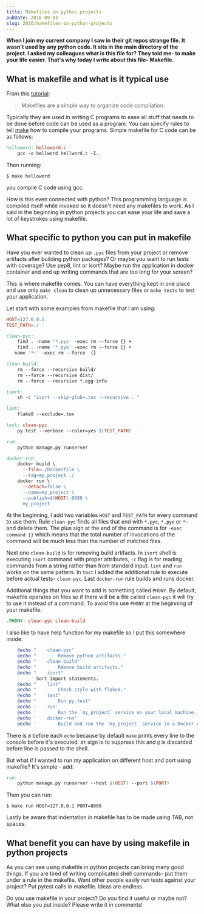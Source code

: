 ```yaml
---
title: Makefiles in python projects
pubDate: 2016-09-03
slug: 2016/makefiles-in-python-projects
---
```


**When I join my current company I saw in their git repos strange file. It wasn't used by any python code. It sits in the main directory of the project. I asked my colleagues what is this file for? They told me- to make your life easier. That's why today I write about this file- Makefile.**

## What is makefile and what is it typical use

From this [tutorial](http://www.cs.colby.edu/maxwell/courses/tutorials/maketutor/):

> Makefiles are a simple way to organize code compilation.

Typically they are used in writing C programs to ease all stuff that needs to be done before code can be used as a program. You can specify rules to tell [make](https://www.gnu.org/software/make/) how to compile your programs. Simple makefile for C code can be as follows:

```makefile
helloword: helloword.c
    gcc -o hellword hellword.c -I.
```

Then running:

```shell
$ make helloword
```

you compile C code using gcc.

How is this even connected with python? This programming language is compiled itself while invoked so it doesn't need any makefiles to work. As I said in the beginning in python projects you can ease your life and save a lot of keystrokes using makefile.

## What specific to python you can put in makefile

Have you ever wanted to clean up `.pyc` files from your project or remove artifacts after building python packages? Or maybe you want to run tests with coverage? Use pep8, lint or isort? Maybe run the application in docker container and end up writing commands that are too long for your screen?

This is where makefile comes. You can have everything kept in one place and use only `make clean` to clean up unnecessary files or `make tests` to test your application.

Let start with some examples from makefile that I am using:

```makefile
HOST=127.0.0.1
TEST_PATH=./

clean-pyc:
    find . -name '*.pyc' -exec rm --force {} +
    find . -name '*.pyo' -exec rm --force {} +
   name '*~' -exec rm --force  {}

clean-build:
    rm --force --recursive build/
    rm --force --recursive dist/
    rm --force --recursive *.egg-info

isort:
    sh -c "isort --skip-glob=.tox --recursive . "

lint:
    flake8 --exclude=.tox

test: clean-pyc
    py.test --verbose --color=yes $(TEST_PATH)

run:
    python manage.py runserver

docker-run:
    docker build \
      --file=./Dockerfile \
      --tag=my_project ./
    docker run \
      --detach=false \
      --name=my_project \
      --publish=$(HOST):8080 \
      my_project
```

At the beginning, I add two variables `HOST` and `TEST_PATH` for every command to use them. Rule `clean-pyc` finds all files that end with `*.pyc`, `*.pyo` or `*~` and delete them. The plus sign at the end of the command is for `-exec command {}` which means that the total number of invocations of the command will be much less than the number of matched files.

Next one `clean-build` is for removing build artifacts. In `isort` shell is executing `isort` command with proper attributes, `-c` flag is for reading commands from a string rather than from standard input. `lint` and `run` works on the same pattern. In `test` I added the additional rule to execute before actual tests- `clean-pyc`. Last `docker-run` rule builds and runs docker.

Additional things that you want to add is something called `PHONY`. By default, makefile operates on files so if there will be a file called `clean-pyc` it will try to use it instead of a command. To avoid this use `PHONY` at the beginning of your makefile:

```makefile
.PHONY: clean-pyc clean-build
```

I also like to have help function for my makefile so I put this somewhere inside:

```makefile
    @echo "    clean-pyc"
    @echo "        Remove python artifacts."
    @echo "    clean-build"
    @echo "        Remove build artifacts."
    @echo "    isort"
           Sort import statements.
    @echo "    lint"
    @echo "        Check style with flake8."
    @echo "    test"
    @echo "        Run py.test"
    @echo '    run'
    @echo '        Run the `my_project` service on your local machine.'
    @echo '    docker-run'
    @echo '        Build and run the `my_project` service in a Docker container.'
```

There is `@` before each `echo` because by default `make` prints every line to the console before it's executed. `At` sign is to suppress this and `@` is discarded before line is passed to the shell.

But what if I wanted to run my application on different host and port using makefile? It's simple - add:

```makefile
run:
    python manage.py runserver --host $(HOST) --port $(PORT)
```

Then you can run:

```shell
$ make run HOST=127.0.0.1 PORT=8000
```

Lastly be aware that indentation in makefile has to be made using TAB, not spaces.

## What benefit you can have by using makefile in python projects

As you can see using makefile in python projects can bring many good things. If you are tired of writing complicated shell commands- put them under a rule in the makefile. Want other people easily run tests against your project? Put pytest calls in makefile. Ideas are endless.

Do you use makefile in your project? Do you find it useful or maybe not? What else you put inside? Please write it in comments!
